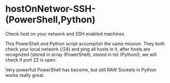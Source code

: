 # hostOnNetwor-SSH-(PowerShell,Python)
Check host on your network and SSH enabled machines 

This PowerShell and Python script accomplish the same mission. They both check your local network (/24) and ping all hosts in it, after hosts are recognized (stored in array (PowerShell), stored in list (Python)), we will check if port 22 is open.

Very powerfull PowerShell has become, but still RAW Sockets in Python works really great.
